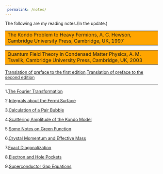 ```yaml
---
 permalink: /notes/
---
```

The following are my reading notes.(In the update.)
<table><tr><td bgcolor=orange>The Kondo Problem to Heavy Fermions, A. C. Hewson, Cambridge University Press, Cambridge, UK, 1997</td></tr></table>


<table><tr><td bgcolor=orange>Quantum Field Theory in Condensed Matter Physics, A. M. Tsvelik, Cambridge University Press, Cambridge, UK, 2003</td></tr></table>

[Translation of preface to the first edition](../assets/QFT_in_CMP_1.pdf),[Translation of preface to the second edition](../assets/QFT_in_CMP_2.pdf)




-------------------------------------------------
1.[The Fourier Transformation](../assets/Fourier_Transformation.pdf)

2.[Integrals about the Fermi Surface](../assets/FS.pdf)

3.[Calculation of a Pair Bubble](../assets/pair_bubble.pdf)

4.[Scattering Amplitude of the Kondo Model](../assets/scattering_amplitude.pdf)

5.[Some Notes on Green Function](../assets/Green_function.pdf)

6.[Crystal Momentum and Effective Mass](../assets/Crystal_Momentum_and_Effective_mass.pdf)

7.[Exact Diagonalization](../assets/Lanczos.pdf)

8.[Electron and Hole Pockets](../assets/electron_hole_pockets.pdf)

9.[Superconductor Gap Equations](../assets/gap.pdf)



